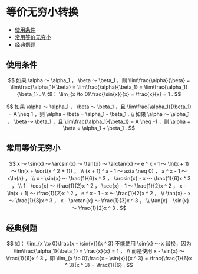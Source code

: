 # 等价无穷小转换

* [使用条件](#使用条件)
* [常用等价无穷小](#常用等价无穷小)
* [经典例题](#经典例题)


## 使用条件

$$
如果 \alpha ～ \alpha_1 ， \beta ～ \beta_1 ，则 \lim\frac{\alpha}{\beta} = \lim\frac{\alpha_1}{\beta} = \lim\frac{\alpha}{\beta_1} = \lim\frac{\alpha_1}{\beta_1} .
\\
如： \lim_{x \to 0}\frac{\sin{x}}{x} = \frac{x}{x} = 1 .
$$

$$
如果 \alpha ～ \alpha_1 ， \beta ～ \beta_1 ，且 \lim\frac{\alpha_1}{\beta_1} = A \neq 1 ，则 \alpha - \beta = \alpha_1 - \beta_1 .
\\
如果 \alpha ～ \alpha_1 ， \beta ～ \beta_1 ，且 \lim\frac{\alpha_1}{\beta_1} = A \neq -1 ，则 \alpha + \beta = \alpha_1 + \beta_1 .
$$

## 常用等价无穷小

$$
x ～ \sin{x} ～ \arcsin{x} ～ \tan{x} ～ \arctan{x} ～ e ^ x - 1 ～ \ln(x + 1) ～ \ln(x + \sqrt{x ^ 2 + 1}) ，
\\
(x + 1) ^ a - 1 ～ ax(a \neq 0) ， a ^ x - 1 ～ x\ln{a} ，
\\
x - \sin{x} ～ \frac{1}{6}x ^ 3 ， \arcsin{x} - x ～ \frac{1}{6}x ^ 3 ，
\\
1 - \cos{x} ～ \frac{1}{2}x ^ 2 ， \sec{x} - 1 ～ \frac{1}{2}x ^ 2 ， x - \ln(x + 1) ～ \frac{1}{2}x ^ 2 ， e ^ x - 1 - x ～ \frac{1}{2}x ^ 2 ，
\\
\tan{x} - x ～ \frac{1}{3}x ^ 3 ， x - \arctan{x} ～ \frac{1}{3}x ^ 3 ，
\\
\tan{x} - \sin{x} ～ \frac{1}{2}x ^ 3 .
$$

## 经典例题

$$
如： \lim_{x \to 0}\frac{x - \sin{x}}{x ^ 3} 不能使用 \sin{x} ～ x 替换，因为 \lim\frac{\alpha_1}{\beta_1} = \frac{x}{x} = 1 ，
\\
而是使用 x - \sin{x} ～ \frac{1}{6}x ^ 3 ，即 \lim_{x \to 0}\frac{x - \sin{x}}{x ^ 3} = \frac{\frac{1}{6}x ^ 3}{x ^ 3} = \frac{1}{6} .
$$



